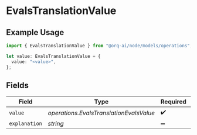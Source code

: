 # EvalsTranslationValue

## Example Usage

```typescript
import { EvalsTranslationValue } from "@orq-ai/node/models/operations";

let value: EvalsTranslationValue = {
  value: "<value>",
};
```

## Fields

| Field                                   | Type                                    | Required                                | Description                             |
| --------------------------------------- | --------------------------------------- | --------------------------------------- | --------------------------------------- |
| `value`                                 | *operations.EvalsTranslationEvalsValue* | :heavy_check_mark:                      | N/A                                     |
| `explanation`                           | *string*                                | :heavy_minus_sign:                      | N/A                                     |